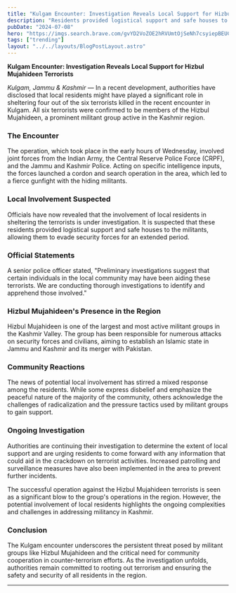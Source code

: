 ```yaml
---
title: "Kulgam Encounter: Investigation Reveals Local Support for Hizbul Mujahideen Terrorists"
description: "Residents provided logistical support and safe houses to the militants, allowing them to evade security forces for an extended period."
pubDate: "2024-07-08"
hero: "https://imgs.search.brave.com/gvYD2VoZOE2hRVUmtOjSeNh7csyiepBEUCpncmlX6QI/rs:fit:860:0:0:0/g:ce/aHR0cHM6Ly9pbWFn/ZXMuaGluZHVzdGFu/dGltZXMuY29tL2lt/Zy8yMDI0LzA3LzA4/LzU1MHgzMDkva3Vs/Z2FtXzE3MjAzOTgx/MTk0NDFfMTcyMDM5/ODE0MzIzMS5qcGc"
tags: ["trending"]
layout: "../../layouts/BlogPostLayout.astro"
---
```

**Kulgam Encounter: Investigation Reveals Local Support for Hizbul Mujahideen Terrorists**

*Kulgam, Jammu & Kashmir* — In a recent development, authorities have disclosed that local residents might have played a significant role in sheltering four out of the six terrorists killed in the recent encounter in Kulgam. All six terrorists were confirmed to be members of the Hizbul Mujahideen, a prominent militant group active in the Kashmir region.

### The Encounter

The operation, which took place in the early hours of Wednesday, involved joint forces from the Indian Army, the Central Reserve Police Force (CRPF), and the Jammu and Kashmir Police. Acting on specific intelligence inputs, the forces launched a cordon and search operation in the area, which led to a fierce gunfight with the hiding militants.

### Local Involvement Suspected

Officials have now revealed that the involvement of local residents in sheltering the terrorists is under investigation. It is suspected that these residents provided logistical support and safe houses to the militants, allowing them to evade security forces for an extended period.

### Official Statements

A senior police officer stated, "Preliminary investigations suggest that certain individuals in the local community may have been aiding these terrorists. We are conducting thorough investigations to identify and apprehend those involved."

### Hizbul Mujahideen's Presence in the Region

Hizbul Mujahideen is one of the largest and most active militant groups in the Kashmir Valley. The group has been responsible for numerous attacks on security forces and civilians, aiming to establish an Islamic state in Jammu and Kashmir and its merger with Pakistan.

### Community Reactions

The news of potential local involvement has stirred a mixed response among the residents. While some express disbelief and emphasize the peaceful nature of the majority of the community, others acknowledge the challenges of radicalization and the pressure tactics used by militant groups to gain support.

### Ongoing Investigation

Authorities are continuing their investigation to determine the extent of local support and are urging residents to come forward with any information that could aid in the crackdown on terrorist activities. Increased patrolling and surveillance measures have also been implemented in the area to prevent further incidents.

The successful operation against the Hizbul Mujahideen terrorists is seen as a significant blow to the group's operations in the region. However, the potential involvement of local residents highlights the ongoing complexities and challenges in addressing militancy in Kashmir.

### Conclusion

The Kulgam encounter underscores the persistent threat posed by militant groups like Hizbul Mujahideen and the critical need for community cooperation in counter-terrorism efforts. As the investigation unfolds, authorities remain committed to rooting out terrorism and ensuring the safety and security of all residents in the region.

---